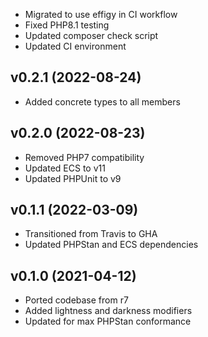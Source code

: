 * Migrated to use effigy in CI workflow
* Fixed PHP8.1 testing
* Updated composer check script
* Updated CI environment

## v0.2.1 (2022-08-24)
* Added concrete types to all members

## v0.2.0 (2022-08-23)
* Removed PHP7 compatibility
* Updated ECS to v11
* Updated PHPUnit to v9

## v0.1.1 (2022-03-09)
* Transitioned from Travis to GHA
* Updated PHPStan and ECS dependencies

## v0.1.0 (2021-04-12)
* Ported codebase from r7
* Added lightness and darkness modifiers
* Updated for max PHPStan conformance
